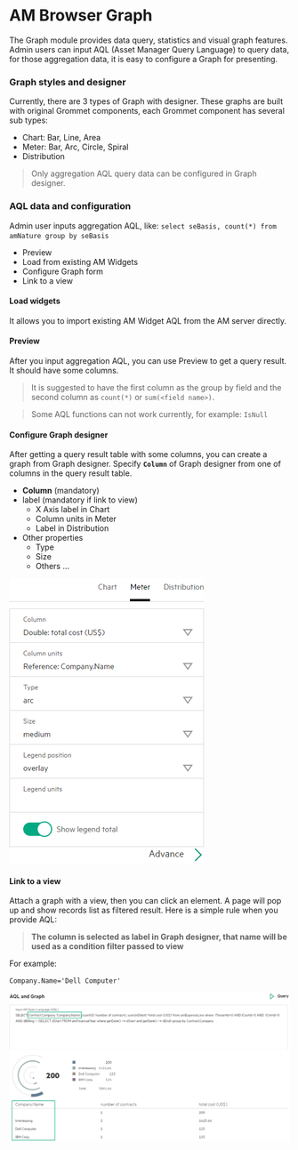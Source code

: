 # AM Browser Graph

The Graph module provides data query, statistics and visual graph features. Admin users can input AQL (Asset Manager Query Language) to query data, for those aggregation data, it is easy to configure a Graph for presenting.

### Graph styles and designer
Currently, there are 3 types of Graph with designer. These graphs are built with original Grommet components, each Grommet component has several sub types:

- Chart: Bar, Line, Area
- Meter: Bar, Arc, Circle, Spiral
- Distribution

> Only aggregation AQL query data can be configured in Graph designer.

### AQL data and configuration

Admin user inputs aggregation AQL, like: `select seBasis, count(*) from amNature group by seBasis`

- Preview
- Load from existing AM Widgets
- Configure Graph form
- Link to a view

#### Load widgets
It allows you to import existing AM Widget AQL from the AM server directly.

#### Preview

After you input aggregation AQL, you can use Preview to get a query result. It should have some columns.

> It is suggested to have the first column as the group by field and the second column as `count(*)` or `sum(<field name>)`.

> Some AQL functions can not work currently, for example: `IsNull`

#### Configure Graph designer

After getting a query result table with some columns,  you can create a graph from Graph designer. Specify **`Column`** of Graph designer from one of columns in the query result table.

- **Column** (mandatory)
- label (mandatory if link to view)
    - X Axis label in Chart
    - Column units in Meter
    - Label in Distribution
- Other properties
    - Type
    - Size
    - Others ...

![Graph](img/graph2.png)

#### Link to a view

Attach a graph with a view, then you can click an element. A page will pop up and show records list as filtered result. Here is a simple rule when you provide AQL:

> **The column is selected as label in Graph designer, that name will be used as a condition filter passed to view**  

For example:
```
Company.Name='Dell Computer'
```
![Graph](img/graph1.png)
